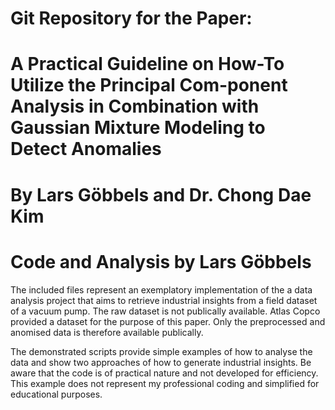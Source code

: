 # Git Repository for the Paper:
# A Practical Guideline on How-To Utilize the Principal Com-ponent Analysis in Combination with Gaussian Mixture Modeling to Detect Anomalies
# By Lars Göbbels and Dr. Chong Dae Kim
# Code and Analysis by Lars Göbbels

The included files represent an exemplatory implementation of the a data analysis project that aims to retrieve industrial insights from a field dataset of a vacuum pump.
The raw dataset is not publically available. Atlas Copco provided a dataset for the purpose of this paper. Only the preprocessed and anomised data is therefore available publically.

The demonstrated scripts provide simple examples of how to analyse the data and show two approaches of how to generate industrial insights. Be aware that the code is of practical nature and not developed for efficiency. This example does not represent my professional coding and simplified for educational purposes.